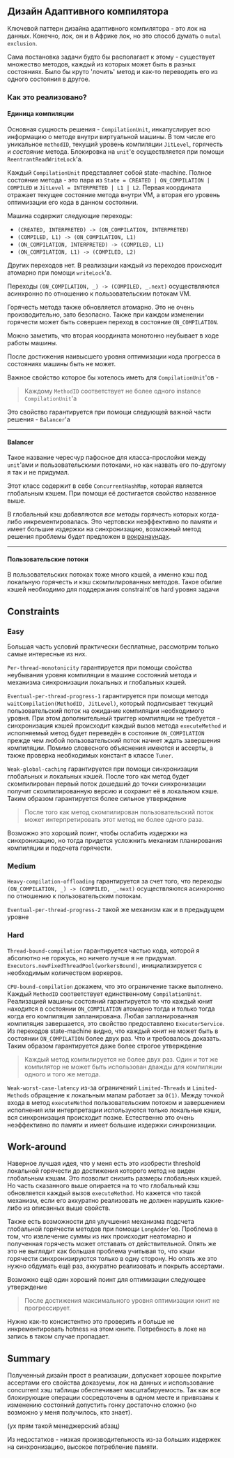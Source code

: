 
## Дизайн Адаптивного компилятора

Ключевой паттерн дизайна адаптивного компилятора - это лок на данных. 
Конечно, лок, он и в Африке лок, но это способ думать о `mutal exclusion`.

Сама постановка задачи будто бы располагает к этому - существует множество
методов, каждый из которых может быть в разных состояниях. Было бы круто
'лочить' метод и как-то переводить его из одного состояния в другое.

### Как это реализовано?
#### Единица компиляции

Основная сущность решения - `CompilationUnit`,
инкапуслирует всю информацию о методе внутри
виртуальной машины. В том числе его уникальное
`methodID`, текущий уровень компиляции `JitLevel`,
горячесть и _состояние_  метода. Блокировка на `unit`'е 
осуществляется при помощи `ReentrantReadWriteLock`'а.

Каждый `CompilationUnit`
представляет собой state-machine. Полное состояние метода - это пара из 
`State = CREATED | ON_COMPILATION | COMPILED` и 
`JitLevel = INTERPRETED | L1 | L2`. Первая координата отражает
текущее состояние метода внутри VM, а вторая его уровень оптимизации его
кода в данном состоянии.

Машина содержит следующие переходы:

- `(CREATED, INTERPRETED) -> (ON_COMPILATION, INTERPRETED)`
- `(COMPILED, L1) -> (ON_COMPILATION, L1)`
- `(ON_COMPILATION, INTERPRETED) -> (COMPILED, L1)`
- `(ON_COMPILATION, L1) -> (COMPILED, L2)`

Других переходов нет. В реализации каждый из переходов происходит
атомарно при помощи `writeLock`'а.

Переходы `(ON_COMPILATION, _) -> (COMPILED, _.next)` осуществляются
асинхронно по отношению к пользовательским потокам VM.

Горячесть метода также обновляется атомарно. Это не очень производительно,
зато безопасно. Также при каждом изменении горячести может быть совершен
переход в состояние `ON_COMPILATION`.

Можно заметить, что вторая координата
монотонно неубывает в ходе работы машины.

После достижения наивысшего уровня оптимизации кода
прогресса в состояниях машины быть не может.

Важное свойство которое бы хотелось иметь для `CompilationUnit`'ов - 
> Каждому `MethodID` соответствует не более одного instance `CompilationUnit`'а

Это свойство гарантируется при помощи
следующей важной части решения - `Balancer`'а

---
#### Balancer

Такое название чересчур пафосное для класса-прослойки между `unit`'ами и
пользовательскими потоками, но как назвать его по-другому я так и не придумал.

Этот класс содержит в себе `ConcurrentHashMap`, которая является
глобальным кэшем. При помощи её достигается свойство названное выше.

В глобальный кэш добавляются _все_ методы горячесть которых когда-либо
инкрементировалась. Это чертовски неэффективно по памяти и имеет большие
издержки на синхронизацию,
возможный метод решения проблемы будет предложен в 
[вокранаундах](#Work-around).

---

#### Пользовательские потоки

В пользовательских потоках тоже много кэшей, а именно кэш 
под локальную горячесть и кэш скомпилированных методов.
Такое обилие кэшей необходимо для поддержания constraint'ов 
hard уровня задачи

## Constraints

### Easy

Большая часть условий практически бесплатные, рассмотрим только самые
интересные из них.

`Per-thread-monotonicity` гарантируется при помощи свойства неубывания
уровня компиляции в машине состояний метода и механизма синхронизации
локальных и глобальных кэшей.

`Eventual-per-thread-progress-1` гарантируется при помощи метода 
`waitCompilation(MethodID, JitLevel)`, который подписывает текущий
пользовательский поток на ожидание компиляции необходимого уровня.
При этом дополнительный триггер компиляции не требуется - 
синхронизация кэшей происходит каждый вызов метода
`executeMethod` и исполняемый метод будет переведён в состояние `ON_COMPILATION`
прежде чем любой пользовательский поток начнет ждать завершения компиляции.
Помимо словесного объяснения имеются и ассерты, а также проверка 
необходимых констант в классе `Tuner`.

`Weak-global-caching` гарантируется при помощи синхронизации глобальных 
и локальных кэшей. После того как метод будет скомпилирован первый поток
дошедший до точки синхронизации получит скомпилированную версию и сохранит 
её в локальном кэше. Таким образом гарантируется более сильное утверждение
> После того как метод скомпилирован пользовательский поток может
> интерпретировать этот метод не более одного раза.

Возможно это хороший поинт, чтобы ослабить издержки на синхронизацию, но
тогда придется усложнить механизм планирования компиляции и подсчета горячести.

### Medium

`Heavy-compilation-offloading` гарантируется за счет того, что
переходы `(ON_COMPILATION, _) -> (COMPILED, _.next)` осуществляются
асинхронно по отношению к пользовательским потокам.

`Eventual-per-thread-progress-2` такой же механизм как и в предыдущем уровне

### Hard

`Thread-bound-compilation` гарантируется частью кода, которой
я абсолютно не горжусь, но ничего лучше я не придумал. 
`Executors.newFixedThreadPool(workersBound)`, инициализируется с необходимым
количеством воркеров.

`CPU-bound-compilation` докажем, что это ограничение также выполнено.
Каждый `MethodID` соответствует единственному `CompilationUnit`.
Реализацией машины состояний гарантируется то что каждый юнит находится
в состоянии `ON_COMPILATION` атомарно тогда и только тогда когда
его компиляция запланирована. Любая запланированная компиляция завершается,
это свойство предоставлено `ExecutorService`.
Из переходов state-machine видно, что каждый юнит не может быть в состоянии
`ON_COMPILATION` более двух раз. Что и требовалось доказать.
Таким образом гарантируется даже более строгое утверждение
> Каждый метод компилируется не более двух раз.
> Один и тот же компилятор не может быть использован дважды для компиляции
> одного и того же метода.

`Weak-worst-case-latency` из-за ограничений `Limited-Threads` и `Limited-Methods`
обращение к локальным мапам работает за `O(1)`. Между точкой входа в метод
`executeMethod` пользовательским потоком и завершением исполнения или
интерпретации используются только локальные кэши, вся синхронизация происходит
позже. Естественно это очень неэффективно по памяти и имеет большие издержки
синхронизации.

## Work-around

Наверное лучшая идея, что у меня есть это изобрести threshold локальной
горячести до достижения которого метод не виден глобальным кэшам. Это 
позволит снизить размеры глобальных кэшей. Но часть сказанного выше
опирается на то что глобальный кэш обновляется каждый вызов `executeMethod`.
Но кажется что такой механизм, если его аккуратно реализовать не должен
нарушить какие-либо из описанных выше свойств.

Также есть возможности для улучшения механизма подсчета
глобальной горячести методов при помощи `LongAdder`'ов. Проблема в том, 
что извлечение суммы из них происходит неатомарно и полученная горячесть
может отставать от действительной. Опять же это не выглядит как большая проблема
учитывая то, что кэши горячести синхронизируются только в одну сторону. 
Но опять же это нужно обдумать ещё раз, аккуратно реализовать и покрыть ассертами.

Возможно ещё один хороший поинт для оптимизации следующее утверждение
> После достижения максимального уровня оптимизации юнит не прогрессирует.

Нужно как-то консистентно это проверить и больше не инкрементировать 
hotness на этом юните. Потребность в локе на запись в таком случае пропадает.

## Summary

Полученный дизайн прост в реализации, допускает хорошее покрытие ассертами
его свойства доказуемы, лок на данных и использование concurrent хэш таблицы
обеспечивает масштабируемость. Так как все блокирующие 
операции сосредоточены в одном месте и привязаны к изменению состояний 
допустить гонку достаточно сложно (но возможно у меня получилось, кто знает).

(ух прям такой менеджерский абзац)

Из недостатков - низкая производительность из-за больших издержек на
синхронизацию, высокое потребление памяти.

